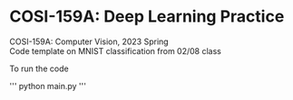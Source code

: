 # COSI-159A: Deep Learning Practice

COSI-159A: Computer Vision, 2023 Spring  
Code template on MNIST classification from 02/08 class

To run the code

'''
python main.py
'''